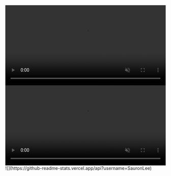 <video muted autoplay playsinline loop style="width:100%;vertical-align:middle">
    <source src="/images/top_video.mp4" type="video/mp4" />
  </video>
  <video muted autoplay playsinline loop style="width:100%;vertical-align:middle">
    <source src="/images/t_v.mp4" type="video/mp4" />
  </video>
![](https://github-readme-stats.vercel.app/api?username=SauronLee)
